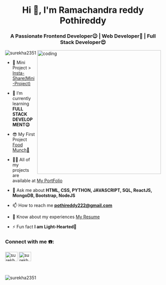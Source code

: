 
<h1 align="center">Hi 👋, I'm Ramachandra reddy Pothireddy </h1>
<h3 align="center">A Passionate Frontend Developer😉 | Web Developer🤗 | Full Stack Developer😍</h3>
<img align ="right" width="400" alt="coding" src="https://cdn.dribbble.com/users/17707/screenshots/2413754/rrr.gif"

<p align="left"> <img src="https://komarev.com/ghpvc/?username=surekha2351&label=Profile%20views&color=0e75b6&style=flat" alt="surekha2351" /> </p>

- 🔭 Mini Project > [Insta-Share(Mini-Project)](https://github.com/surekha2351/Insta-Share-Mini-Project.git)

- 🌱 I’m currently learning **FULL STACK DEVELOPMENT😉**

- 😎 My First Project [Food Munch🍕](surekha10.ccbp.tech)

- 👨‍💻 All of my projects are available at [My PortFolio](https://ramachandrareddy1.vercel.app/)

- 💬 Ask me about **HTML, CSS, PYTHON, JAVASCRIPT, SQL, ReactJS, MongoDB, Bootstrap, NodeJS**

- 📫 How to reach me **pothireddy222@gmail.com**

- 📄 Know about my experiences [My Resume](https://drive.google.com/file/d/1Tpnyfp5GuUtYYs_vpLYou59FMUX-h5xc/view?usp=sharing)
  

- ⚡ Fun fact **I am Light-Hearted💞**

<h3 align="left">Connect with me ☎️:</h3>
<p align="left">
<a href="https://www.linkedin.com/in/p-ramachandra-reddy-6200a31aa/" target="blank"><img align="center" src="https://raw.githubusercontent.com/rahuldkjain/github-profile-readme-generator/master/src/images/icons/Social/linked-in-alt.svg" alt="surekha yerrabatti" height="30" width="40" /></a>
<a href="https://instagram.com/surekha_yerrabatti2351" target="blank"><img align="center" src="https://raw.githubusercontent.com/rahuldkjain/github-profile-readme-generator/master/src/images/icons/Social/instagram.svg" alt="surekha_yerrabatti2351" height="30" width="40" /></a>
</p>
<br/>

<p><img align="left" src="https://github-readme-stats.vercel.app/api/top-langs?username=surekha2351&show_icons=true&locale=en&layout=compact" alt="surekha2351" /></p>

